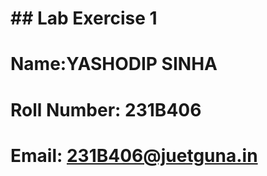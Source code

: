 # \## Lab Exercise 1

# Name:YASHODIP SINHA

# Roll Number: 231B406

# Email: 231B406@juetguna.in

# <Solution code to part F>

